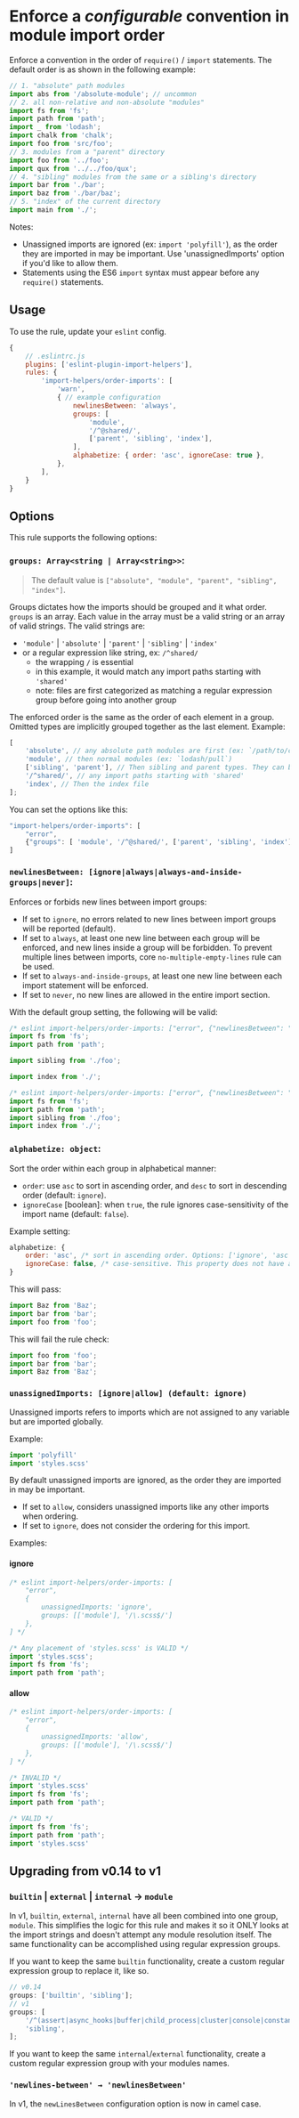 # Enforce a _configurable_ convention in module import order

Enforce a convention in the order of `require()` / `import` statements. The default order is as shown in the following example:

```js
// 1. "absolute" path modules
import abs from '/absolute-module'; // uncommon
// 2. all non-relative and non-absolute "modules"
import fs from 'fs';
import path from 'path';
import _ from 'lodash';
import chalk from 'chalk';
import foo from 'src/foo';
// 3. modules from a "parent" directory
import foo from '../foo';
import qux from '../../foo/qux';
// 4. "sibling" modules from the same or a sibling's directory
import bar from './bar';
import baz from './bar/baz';
// 5. "index" of the current directory
import main from './';
```

Notes:

-   Unassigned imports are ignored (ex: `import 'polyfill'`), as the order they are imported in may be important. Use 'unassignedImports' option if you'd like to allow them.
-   Statements using the ES6 `import` syntax must appear before any `require()` statements.

## Usage

To use the rule, update your `eslint` config.

```js
{
    // .eslintrc.js
    plugins: ['eslint-plugin-import-helpers'],
    rules: {
        'import-helpers/order-imports': [
            'warn',
            { // example configuration
                newlinesBetween: 'always',
                groups: [
                    'module',
                    '/^@shared/',
                    ['parent', 'sibling', 'index'],
                ],
                alphabetize: { order: 'asc', ignoreCase: true },
            },
        ],
    }
}
```

## Options

This rule supports the following options:

### `groups: Array<string | Array<string>>`:

> The default value is `["absolute", "module", "parent", "sibling", "index"]`.

Groups dictates how the imports should be grouped and it what order. `groups` is an array. Each value in the array must be a valid string or an array of valid strings. The valid strings are:

-   `'module'` | `'absolute'` | `'parent'` | `'sibling'` | `'index'`
-   or a regular expression like string, ex: `/^shared/`
    -   the wrapping `/` is essential
    -   in this example, it would match any import paths starting with `'shared'`
    -   note: files are first categorized as matching a regular expression group before going into another group

The enforced order is the same as the order of each element in a group. Omitted types are implicitly grouped together as the last element. Example:

```js
[
	'absolute', // any absolute path modules are first (ex: `/path/to/code.ts`)
	'module', // then normal modules (ex: `lodash/pull`)
	['sibling', 'parent'], // Then sibling and parent types. They can be mingled together
	'/^shared/', // any import paths starting with 'shared'
	'index', // Then the index file
];
```

You can set the options like this:

```js
"import-helpers/order-imports": [
    "error",
    {"groups": [ 'module', '/^@shared/', ['parent', 'sibling', 'index'] ]}
]
```

### `newlinesBetween: [ignore|always|always-and-inside-groups|never]`:

Enforces or forbids new lines between import groups:

-   If set to `ignore`, no errors related to new lines between import groups will be reported (default).
-   If set to `always`, at least one new line between each group will be enforced, and new lines inside a group will be forbidden. To prevent multiple lines between imports, core `no-multiple-empty-lines` rule can be used.
-   If set to `always-and-inside-groups`, at least one new line between each import statement will be enforced.
-   If set to `never`, no new lines are allowed in the entire import section.

With the default group setting, the following will be valid:

```js
/* eslint import-helpers/order-imports: ["error", {"newlinesBetween": "always"}] */
import fs from 'fs';
import path from 'path';

import sibling from './foo';

import index from './';
```

```js
/* eslint import-helpers/order-imports: ["error", {"newlinesBetween": "never"}] */
import fs from 'fs';
import path from 'path';
import sibling from './foo';
import index from './';
```

### `alphabetize: object`:

Sort the order within each group in alphabetical manner:

-   `order`: use `asc` to sort in ascending order, and `desc` to sort in descending order (default: `ignore`).
-   `ignoreCase` [boolean]: when `true`, the rule ignores case-sensitivity of the import name (default: `false`).

Example setting:

```js
alphabetize: {
    order: 'asc', /* sort in ascending order. Options: ['ignore', 'asc', 'desc'] */
    ignoreCase: false, /* case-sensitive. This property does not have any effect if 'order' is set to 'ignore' */
}
```

This will pass:

```js
import Baz from 'Baz';
import bar from 'bar';
import foo from 'foo';
```

This will fail the rule check:

```js
import foo from 'foo';
import bar from 'bar';
import Baz from 'Baz';
```

### `unassignedImports: [ignore|allow] (default: ignore)`

Unassigned imports refers to imports which are not assigned to any variable but are imported globally.

Example:
```js
import 'polyfill'
import 'styles.scss'
```

By default unassigned imports are ignored, as the order they are imported in may be important.

-  If set to `allow`, considers unassigned imports like any other imports when ordering.
-  If set to `ignore`, does not consider the ordering for this import.

Examples:

#### ignore
```js
/* eslint import-helpers/order-imports: [
    "error",
    {
        unassignedImports: 'ignore',
        groups: [['module'], '/\.scss$/']
    },
] */

/* Any placement of 'styles.scss' is VALID */
import 'styles.scss';
import fs from 'fs';
import path from 'path';
```

#### allow
```js
/* eslint import-helpers/order-imports: [
    "error",
    {
        unassignedImports: 'allow',
        groups: [['module'], '/\.scss$/']
    },
] */

/* INVALID */
import 'styles.scss'
import fs from 'fs';
import path from 'path';

/* VALID */
import fs from 'fs';
import path from 'path';
import 'styles.scss'
```

## Upgrading from v0.14 to v1

### `builtin` | `external` | `internal` → `module`

In v1, `builtin`, `external`, `internal` have all been combined into one group, `module`. This simplifies the logic for this rule and makes it so it ONLY looks at the import strings and doesn't attempt any module resolution itself. The same functionality can be accomplished using regular expression groups.

If you want to keep the same `builtin` functionality, create a custom regular expression group to replace it, like so.

```javascript
// v0.14
groups: ['builtin', 'sibling'];
// v1
groups: [
	'/^(assert|async_hooks|buffer|child_process|cluster|console|constants|crypto|dgram|dns|domain|events|fs|http|http2|https|inspector|module|net|os|path|perf_hooks|process|punycode|querystring|readline|repl|stream|string_decoder|timers|tls|trace_events|tty|url|util|v8|vm|zli)/',
	'sibling',
];
```

If you want to keep the same `internal`/`external` functionality, create a custom regular expression group with your modules names.

### `'newlines-between' → 'newlinesBetween'`

In v1, the `newLinesBetween` configuration option is now in camel case.

